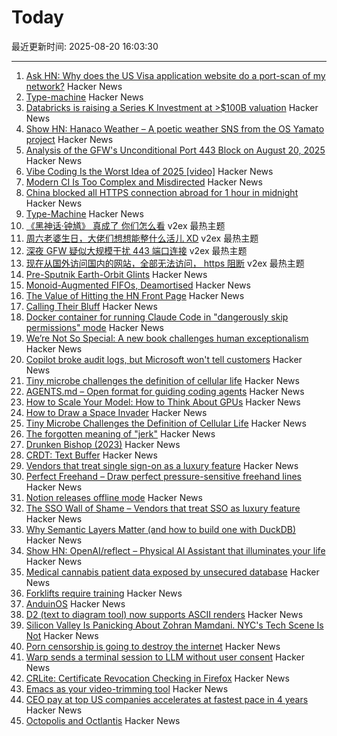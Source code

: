# Today

最近更新时间: 2025-08-20 16:03:30

--- 
1. [Ask HN: Why does the US Visa application website do a port-scan of my network?](https://news.ycombinator.com/item?id=44959073) Hacker News
2. [Type-machine](https://arthi-chaud.github.io/posts/type-machine/) Hacker News
3. [Databricks is raising a Series K Investment at >$100B valuation](https://www.databricks.com/company/newsroom/press-releases/databricks-raising-series-k-investment-100-billion-valuation) Hacker News
4. [Show HN: Hanaco Weather – A poetic weather SNS from the OS Yamato project](https://github.com/osyamato/os-yamato) Hacker News
5. [Analysis of the GFW's Unconditional Port 443 Block on August 20, 2025](https://gfw.report/blog/gfw_unconditional_rst_20250820/en/) Hacker News
6. [Vibe Coding Is the Worst Idea of 2025 [video]](https://www.youtube.com/watch?v=1A6uPztchXk) Hacker News
7. [Modern CI Is Too Complex and Misdirected](https://gregoryszorc.com/blog/2021/04/07/modern-ci-is-too-complex-and-misdirected/) Hacker News
8. [China blocked all HTTPS connection abroad for 1 hour in midnight](https://gfw.report/blog/gfw_unconditional_rst_20250820/en/) Hacker News
9. [Type-Machine](https://arthi-chaud.github.io/posts/type-machine/) Hacker News
10. [《黑神话·钟馗》 真成了 你们怎么看](https://www.v2ex.com/t/1153588) v2ex 最热主题
11. [周六老婆生日，大佬们想想能整什么活儿 XD](https://www.v2ex.com/t/1153582) v2ex 最热主题
12. [深夜 GFW 疑似大规模干扰 443 端口连接](https://www.v2ex.com/t/1153568) v2ex 最热主题
13. [现在从国外访问国内的网站，全部无法访问， https 阻断](https://www.v2ex.com/t/1153562) v2ex 最热主题
14. [Pre-Sputnik Earth-Orbit Glints](https://www.overcomingbias.com/p/many-big-pre-sputnik-earth-orbit) Hacker News
15. [Monoid-Augmented FIFOs, Deamortised](https://pvk.ca/Blog/2025/08/19/monoid-augmented-fifos/) Hacker News
16. [The Value of Hitting the HN Front Page](https://www.mooreds.com/wordpress/archives/3530) Hacker News
17. [Calling Their Bluff](https://anguscheng.com/post/2025-08-13-calling-their-bluff/) Hacker News
18. [Docker container for running Claude Code in "dangerously skip permissions" mode](https://github.com/tintinweb/claude-code-container) Hacker News
19. [We’re Not So Special: A new book challenges human exceptionalism](https://democracyjournal.org/magazine/78/were-not-so-special/) Hacker News
20. [Copilot broke audit logs, but Microsoft won't tell customers](https://pistachioapp.com/blog/copilot-broke-your-audit-log) Hacker News
21. [Tiny microbe challenges the definition of cellular life](https://nautil.us/a-rogue-new-life-form-1232095/) Hacker News
22. [AGENTS.md – Open format for guiding coding agents](https://agents.md/) Hacker News
23. [How to Scale Your Model: How to Think About GPUs](https://jax-ml.github.io/scaling-book/gpus/) Hacker News
24. [How to Draw a Space Invader](https://muffinman.io/blog/invaders/) Hacker News
25. [Tiny Microbe Challenges the Definition of Cellular Life](https://nautil.us/a-rogue-new-life-form-1232095/) Hacker News
26. [The forgotten meaning of "jerk"](https://languagehat.com/the-forgotten-meaning-of-jerk/) Hacker News
27. [Drunken Bishop (2023)](https://re.factorcode.org/2023/08/drunken-bishop.html) Hacker News
28. [CRDT: Text Buffer](https://madebyevan.com/algos/crdt-text-buffer/) Hacker News
29. [Vendors that treat single sign-on as a luxury feature](https://sso.tax/) Hacker News
30. [Perfect Freehand – Draw perfect pressure-sensitive freehand lines](https://www.perfectfreehand.com/) Hacker News
31. [Notion releases offline mode](https://www.notion.com/help/guides/working-offline-in-notion-everything-you-need-to-know) Hacker News
32. [The SSO Wall of Shame – Vendors that treat SSO as luxury feature](https://sso.tax/) Hacker News
33. [Why Semantic Layers Matter (and how to build one with DuckDB)](https://motherduck.com/blog/semantic-layer-duckdb-tutorial/) Hacker News
34. [Show HN: OpenAI/reflect – Physical AI Assistant that illuminates your life](https://github.com/openai/openai-reflect) Hacker News
35. [Medical cannabis patient data exposed by unsecured database](https://www.wired.com/story/highly-sensitive-medical-cannabis-patient-data-exposed-by-unsecured-database/) Hacker News
36. [Forklifts require training](https://www.zacsweers.dev/forklifts-require-training/) Hacker News
37. [AnduinOS](https://www.anduinos.com/) Hacker News
38. [D2 (text to diagram tool) now supports ASCII renders](https://d2lang.com/blog/ascii/) Hacker News
39. [Silicon Valley Is Panicking About Zohran Mamdani. NYC's Tech Scene Is Not](https://www.wired.com/story/tech-executives-new-york-zohran-mamdani/) Hacker News
40. [Porn censorship is going to destroy the internet](https://mashable.com/article/age-verification-is-going-to-destroy-the-entire-internet) Hacker News
41. [Warp sends a terminal session to LLM without user consent](https://news.ycombinator.com/item?id=44953470) Hacker News
42. [CRLite: Certificate Revocation Checking in Firefox](https://hacks.mozilla.org/2025/08/crlite-fast-private-and-comprehensive-certificate-revocation-checking-in-firefox/) Hacker News
43. [Emacs as your video-trimming tool](https://xenodium.com/emacs-as-your-video-trimming-tool) Hacker News
44. [CEO pay at top US companies accelerates at fastest pace in 4 years](https://www.ft.com/content/d8da9877-a5d0-4ac2-87cd-236ff33d7269) Hacker News
45. [Octopolis and Octlantis](https://en.wikipedia.org/wiki/Octopolis_and_Octlantis) Hacker News

